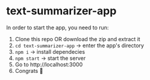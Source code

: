 # text-summarizer-app

In order to start the app, you need to run:
1. Clone this repo OR download the zip and extract it
2. `cd text-summarizer-app` -> enter the app's directory
3. `npm i` -> install dependecies
4. `npm start` -> start the server
5. Go to http://localhost:3000
6. Congrats 🚀

